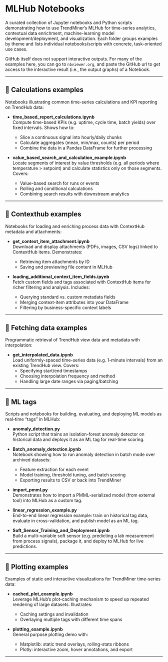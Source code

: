 # MLHub Notebooks

A curated collection of Jupyter notebooks and Python scripts demonstrating how to use TrendMiner’s MLHub for time-series analytics, contextual data enrichment, machine-learning model development/deployment, and visualization. Each folder groups examples by theme and lists individual notebooks/scripts with concrete, task-oriented use cases.

GitHub itself does not support interactive outputs. For many of the examples here, you can go to `nbviewer.org`, and paste the GitHub url to get access to the interactive result (i.e., the output graphs) of a Notebook.

---

## 📂 Calculations examples

Notebooks illustrating common time-series calculations and KPI reporting on TrendHub data:

- **time_based_report_calculations.ipynb**  
  Compute time-based KPIs (e.g. uptime, cycle time, batch yields) over fixed intervals. Shows how to:  
  - Slice a continuous signal into hourly/daily chunks  
  - Calculate aggregates (mean, min/max, counts) per period  
  - Combine the data in a Pandas DataFrame for further processing

- **value_based_search_and_calculation_example.ipynb**  
  Locate segments of interest by value thresholds (e.g. all periods where temperature > setpoint) and calculate statistics only on those segments. Covers:  
  - Value-based search for runs or events  
  - Rolling and conditional calculations  
  - Combining search results with downstream analytics  

---

## 📂 Contexthub examples

Notebooks for loading and enriching process data with ContextHub metadata and attachments:

- **get_context_item_attachment.ipynb**  
  Download and display attachments (PDFs, images, CSV logs) linked to ContextHub items. Demonstrates:   
  - Retrieving item attachments by ID  
  - Saving and previewing file content in MLHub  

- **loading_additional_context_item_fields.ipynb**  
  Fetch custom fields and tags associated with ContextHub items for richer filtering and analysis. Includes:  
  - Querying standard vs. custom metadata fields  
  - Merging context-item attributes into your DataFrame  
  - Filtering by business-specific context labels  

---

## 📂 Fetching data examples

Programmatic retrieval of TrendHub view data and metadata with interpolation:

- **get_interpolated_data.ipynb**  
  Load uniformly-spaced time-series data (e.g. 1-minute intervals) from an existing TrendHub view. Covers:  
  - Specifying start/end timestamps  
  - Choosing interpolation frequency and method  
  - Handling large date ranges via paging/batching  

---

## 📂 ML tags

Scripts and notebooks for building, evaluating, and deploying ML models as real-time “tags” in MLHub:

- **anomaly_detection.py**  
  Python script that trains an isolation-forest anomaly detector on historical data and deploys it as an ML tag for real-time scoring.

- **Batch_anomaly_detection.ipynb**  
  Notebook showing how to run anomaly detection in batch mode over archived datasets:  
  - Feature extraction for each event  
  - Model training, threshold tuning, and batch scoring  
  - Exporting results to CSV or back into TrendMiner  

- **import_pmml.py**  
  Demonstrates how to import a PMML-serialized model (from external tool) into MLHub as a custom tag.

- **linear_regression_example.py**  
  End-to-end linear regression example: train on historical tag data, evaluate in cross-validation, and publish model as an ML tag.

- **Soft_Sensor_Training_and_Deployment.ipynb**  
  Build a multi-variable soft sensor (e.g. predicting a lab measurement from process signals), package it, and deploy to MLHub for live predictions.

---

## 📂 Plotting examples

Examples of static and interactive visualizations for TrendMiner time-series data:

- **cached_plot_example.ipynb**  
  Leverage MLHub’s plot-caching mechanism to speed up repeated rendering of large datasets. Illustrates:  
  - Caching settings and invalidation  
  - Overlaying multiple tags with different time spans  

- **plotting_example.ipynb**  
  General purpose plotting demo with:  
  - Matplotlib: static trend overlays, rolling-stats ribbons  
  - Plotly: interactive zoom, hover annotations, and export  

---
